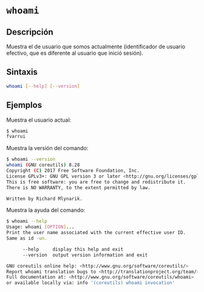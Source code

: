 # `whoami`

## Descripción

Muestra el de usuario que somos actualmente (identificador de usuario efectivo, que es diferente al usuario que inició sesión).

## Sintaxis

```bash
whoami [--help] [--version]
```

## Ejemplos

Muestra el usuario actual:

```bash
$ whoami
fvarrui
```

Muestra la versión del comando:

```bash
$ whoami --version
whoami (GNU coreutils) 8.28
Copyright (C) 2017 Free Software Foundation, Inc.
License GPLv3+: GNU GPL version 3 or later <http://gnu.org/licenses/gpl.html>.
This is free software: you are free to change and redistribute it.
There is NO WARRANTY, to the extent permitted by law.

Written by Richard Mlynarik.
```

Muestra la ayuda del comando:

```bash
$ whoami --help
Usage: whoami [OPTION]...
Print the user name associated with the current effective user ID.
Same as id -un.

      --help     display this help and exit
      --version  output version information and exit

GNU coreutils online help: <http://www.gnu.org/software/coreutils/>
Report whoami translation bugs to <http://translationproject.org/team/>
Full documentation at: <http://www.gnu.org/software/coreutils/whoami>
or available locally via: info '(coreutils) whoami invocation'
```



